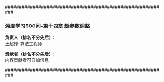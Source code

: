 ###########################################################

### 深度学习500问-第十四章 超参数调整

**负责人（排名不分先后）：**  
王超锋-算法工程师 


**贡献者（排名不分先后）：**  
内容贡献者可自加信息

###########################################################